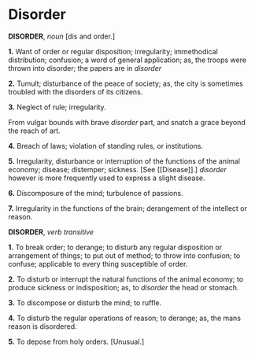 # Disorder

**DISORDER**, _noun_ \[dis and order.\]

**1.** Want of order or regular disposition; irregularity; immethodical distribution; confusion; a word of general application; as, the troops were thrown into disorder; the papers are in _disorder_

**2.** Tumult; disturbance of the peace of society; as, the city is sometimes troubled with the disorders of its citizens.

**3.** Neglect of rule; irregularity.

From vulgar bounds with brave _disorder_ part, and snatch a grace beyond the reach of art.

**4.** Breach of laws; violation of standing rules, or institutions.

**5.** Irregularity, disturbance or interruption of the functions of the animal economy; disease; distemper; sickness. \[See [[Disease]].\] _disorder_ however is more frequently used to express a slight disease.

**6.** Discomposure of the mind; turbulence of passions.

**7.** Irregularity in the functions of the brain; derangement of the intellect or reason.

**DISORDER**, _verb transitive_

**1.** To break order; to derange; to disturb any regular disposition or arrangement of things; to put out of method; to throw into confusion; to confuse; applicable to every thing susceptible of order.

**2.** To disturb or interrupt the natural functions of the animal economy; to produce sickness or indisposition; as, to _disorder_ the head or stomach.

**3.** To discompose or disturb the mind; to ruffle.

**4.** To disturb the regular operations of reason; to derange; as, the mans reason is disordered.

**5.** To depose from holy orders. \[Unusual.\]